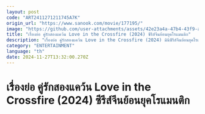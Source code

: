 ```yaml
---
layout: post
code: "ART2411271211745A7K"
origin_url: "https://www.sanook.com/movie/177195/"
image: "https://github.com/user-attachments/assets/42e23a4a-47b4-43f9-ae1b-7b13d08076bf"
title: "เรื่องย่อ คู่รักสองแคว้น Love in the Crossfire (2024) ซีรีส์จีนย้อนยุคโรแมนติก"
description: "เรื่องย่อ คู่รักสองแคว้น Love in the Crossfire (2024) มินิซีรีส์จีนย้อนยุคโรแมนติก เมื่อสาวใช้ต้องมาสวมรอยเป็นองค์หญิงกำมะลอ จนเกิดเป็นความรักที่ผิดเวลา นำแสดงโดย หวังฮ่าวเซวียน และ เสี่ยวโต้วฮวา ดูได้แล้วทาง WeTV"
category: "ENTERTAINMENT"
language: "th"
date: 2024-11-27T13:32:00.270Z
---
```


# เรื่องย่อ คู่รักสองแคว้น Love in the Crossfire (2024) ซีรีส์จีนย้อนยุคโรแมนติก